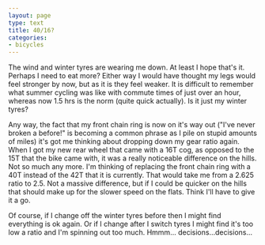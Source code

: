 ```yaml
---
layout: page
type: text
title: 40/16?
categories: 
- bicycles
---
```

The wind and winter tyres are wearing me down. At least I hope that's it. Perhaps I need to eat more? Either way I would have thought my legs would feel stronger by now, but as it is they feel weaker. It is difficult to remember what summer cycling was like with commute times of just over an hour, whereas now 1.5 hrs is the norm (quite quick actually). Is it just my winter tyres?

Any way, the fact that my front chain ring is now on it's way out ("I've never broken  a <insert component of choice> before!" is becoming a common phrase as I pile on stupid amounts of miles) it's got me thinking about dropping down my gear ratio again. When I got my new rear wheel that came with a 16T cog, as opposed to the 15T that the bike came with, it was a really noticeable difference on the hills. Not so much any more. I'm thinking of replacing the front chain ring with a 40T instead of the 42T that it is currently. That would take me from a 2.625 ratio to 2.5. Not a massive difference, but if I could be quicker on the hills that should make up for the slower speed on the flats. Think I'll have to give it a go. 

Of course, if I change off the winter tyres before then I might find everything is ok again. Or if I change after I switch tyres I might find it's too low a ratio and I'm spinning out too much. Hmmm... decisions...decisions...
